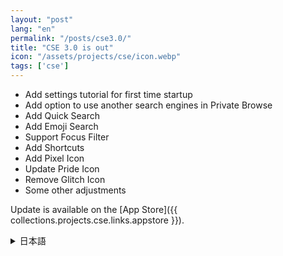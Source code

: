 ```yaml
---
layout: "post"
lang: "en"
permalink: "/posts/cse3.0/"
title: "CSE 3.0 is out"
icon: "/assets/projects/cse/icon.webp"
tags: ['cse']
---
```


- Add settings tutorial for first time startup
- Add option to use another search engines in Private Browse
- Add Quick Search
- Add Emoji Search
- Support Focus Filter
- Add Shortcuts
- Add Pixel Icon
- Update Pride Icon
- Remove Glitch Icon
- Some other adjustments

Update is available on the [App Store]({{ collections.projects.cse.links.appstore }}).

<details lang="ja">
<summary>日本語</summary>

- 初回起動時向けのチュートリアルを追加
- プライベートブラウズで他の検索エンジンを使用するオプションを追加
- クイック検索を追加
- 絵文字検索を追加
- 集中モードフィルタに対応
- ショートカットを追加
- Pixelアイコンを追加
- Prideアイコンをアップデート
- Glitchアイコンを削除
- その他いくつかの調整を行いました

</details>
